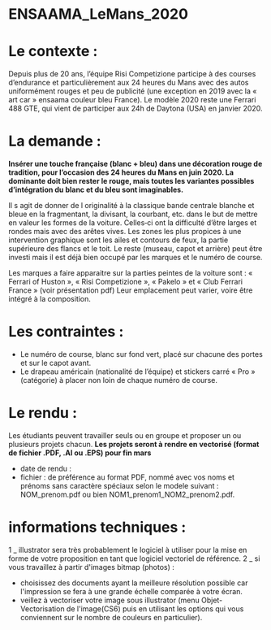 # ENSAAMA_LeMans_2020

# Le contexte :
Depuis plus de 20 ans, l’équipe Risi Competizione participe à des courses d’endurance et particulièrement aux 24 heures du Mans avec des autos uniformément rouges et peu de publicité (une exception en 2019 avec la « art car » ensaama couleur bleu France).
Le modèle 2020 reste une Ferrari 488 GTE, qui vient de participer aux 24h de Daytona (USA) en janvier 2020.

# La demande :
<b>Insérer une touche française (blanc + bleu) dans une décoration rouge de tradition, pour l’occasion des 24 heures du Mans en juin 2020. La dominante doit bien rester le rouge, mais toutes les variantes possibles d’intégration du blanc et du bleu sont imaginables.</b>

Il s agit de donner de l originalité à la classique bande centrale blanche et bleue en la fragmentant, la divisant, la courbant, etc. dans le but de mettre en valeur les formes de la voiture. Celles‐ci ont la difficulté d’être larges et rondes mais avec des arêtes vives. Les zones les plus propices à une intervention graphique sont les ailes et contours de feux, la partie supérieure des flancs et le toit. Le reste (museau, capot et arrière) peut être investi mais il est déjà bien occupé par les marques et le numéro de course.

Les marques a faire apparaitre sur la parties peintes de la voiture sont : « Ferrari of Huston », « Risi Competizione », « Pakelo » et  « Club Ferrari France » (voir présentation pdf) Leur emplacement peut varier, voire être intégré à la composition.

# Les contraintes :
- Le numéro de course, blanc sur fond vert, placé sur chacune des portes et sur le capot avant.
- Le drapeau américain (nationalité de l’équipe) et stickers carré « Pro » (catégorie) à placer non loin de chaque numéro de course.

# Le rendu : 
Les étudiants peuvent travailler seuls ou en groupe et proposer un ou plusieurs projets chacun. 
<b>Les projets seront à rendre en vectorisé (format de fichier .PDF, .AI ou .EPS) pour fin mars</b>
- date de rendu :
- fichier : de préférence au format PDF, nommé avec vos noms et prénoms sans caractère spéciaux selon le modele suivant :
NOM_prenom.pdf ou bien NOM1_prenom1_NOM2_prenom2.pdf.

# informations techniques :
1 _ illustrator sera très probablement le logiciel à utiliser pour la mise en forme de votre proposition en tant que logiciel vectoriel de référence.
2 _ si vous travaillez à partir d'images bitmap (photos) :
- choisissez des documents ayant la meilleure résolution possible car l'impression se fera à une grande échelle comparée à votre écran.
- veillez à vectoriser votre image sous illustrator (menu Objet-Vectorisation de l'image(CS6)  puis en utilisant les options qui vous conviennent sur le nombre de couleurs en particulier).
